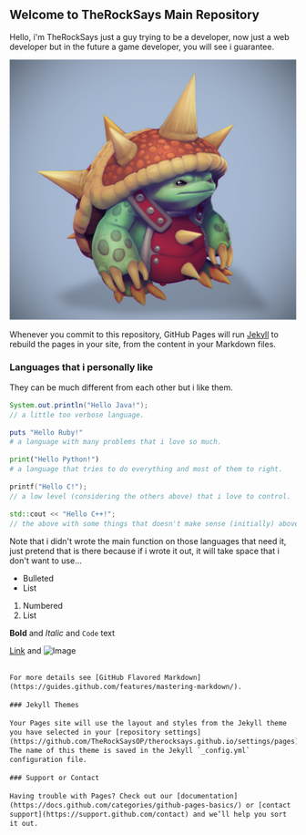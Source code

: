 ## Welcome to TheRockSays Main Repository

Hello, i'm TheRockSays just a guy trying to be a developer, now just a web developer but in the future a game developer, you will see i guarantee.

![rammus-lol](/main-image-rammus.jpg)

Whenever you commit to this repository, GitHub Pages will run [Jekyll](https://jekyllrb.com/) to rebuild the pages in your site, from the content in your Markdown files.

### Languages that i personally like

They can be much different from each other but i like them.

```java
System.out.println("Hello Java!");
// a little too verbose language.
```
```ruby
puts "Hello Ruby!"
# a language with many problems that i love so much.
```
```python
print("Hello Python!")
# a language that tries to do everything and most of them to right.
```
```c
printf("Hello C!");
// a low level (considering the others above) that i love to control.
```
```cpp
std::cout << "Hello C++!";
// the above with some things that doesn't make sense (initially) above it.
```
Note that i didn't wrote the main function on those languages that need it, just pretend that is there because if i wrote it out, it will take space that i don't want to use...

- Bulleted
- List

1. Numbered
2. List

**Bold** and _Italic_ and `Code` text

[Link](url) and ![Image](src)
```

For more details see [GitHub Flavored Markdown](https://guides.github.com/features/mastering-markdown/).

### Jekyll Themes

Your Pages site will use the layout and styles from the Jekyll theme you have selected in your [repository settings](https://github.com/TheRockSaysOP/therocksays.github.io/settings/pages). The name of this theme is saved in the Jekyll `_config.yml` configuration file.

### Support or Contact

Having trouble with Pages? Check out our [documentation](https://docs.github.com/categories/github-pages-basics/) or [contact support](https://support.github.com/contact) and we’ll help you sort it out.
